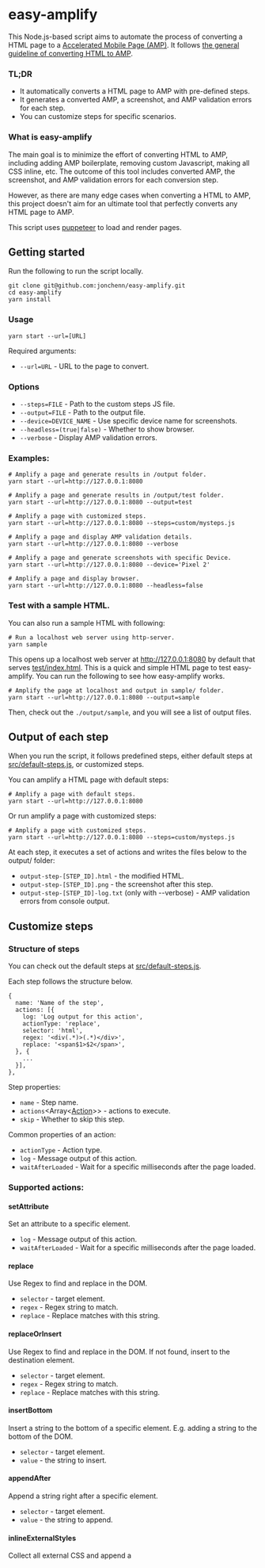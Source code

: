 # easy-amplify

This Node.js-based script aims to automate the process of converting a HTML page
to a [Accelerated Mobile Page (AMP)](https://www.ampproject.org). It follows
[the general guideline of converting HTML to AMP](https://www.ampproject.org/docs/fundamentals/converting).

### TL;DR

* It automatically converts a HTML page to AMP with pre-defined steps.
* It generates a converted AMP, a screenshot, and AMP validation errors for each step.
* You can customize steps for specific scenarios.

### What is easy-amplify

The main goal is to minimize the effort of converting HTML to AMP, including
adding AMP boilerplate, removing custom Javascript, making all CSS inline, etc.
The outcome of this tool includes converted AMP, the screenshot, and AMP
validation errors for each conversion step.

However, as there are many edge cases when converting a HTML to AMP, this
project doesn't aim for an ultimate tool that perfectly converts any
HTML page to AMP.

This script uses [puppeteer](https://github.com/GoogleChrome/puppeteer) to load
and render pages.

## Getting started

Run the following to run the script locally.

```
git clone git@github.com:jonchenn/easy-amplify.git
cd easy-amplify
yarn install
```

### Usage

```
yarn start --url=[URL]
```

Required arguments:
*  `--url=URL` - URL to the page to convert.

### Options

*  `--steps=FILE` - Path to the custom steps JS file.
*  `--output=FILE` - Path to the output file.
*  `--device=DEVICE_NAME` - Use specific device name for screenshots.
*  `--headless=(true|false)` - Whether to show browser.
*  `--verbose` - Display AMP validation errors.

### Examples:

```
# Amplify a page and generate results in /output folder.
yarn start --url=http://127.0.0.1:8080

# Amplify a page and generate results in /output/test folder.
yarn start --url=http://127.0.0.1:8080 --output=test

# Amplify a page with customized steps.
yarn start --url=http://127.0.0.1:8080 --steps=custom/mysteps.js

# Amplify a page and display AMP validation details.
yarn start --url=http://127.0.0.1:8080 --verbose

# Amplify a page and generate screenshots with specific Device.
yarn start --url=http://127.0.0.1:8080 --device='Pixel 2'

# Amplify a page and display browser.
yarn start --url=http://127.0.0.1:8080 --headless=false
```

### Test with a sample HTML.

You can also run a sample HTML with following:

```
# Run a localhost web server using http-server.
yarn sample
```

This opens up a localhost web server at http://127.0.0.1:8080 by default that
serves [test/index.html](https://github.com/jonchenn/easy-amplify/blob/master/test/index.html).
This is a quick and simple HTML page to test easy-amplify. You can run the following to see how easy-amplify works.

```
# Amplify the page at localhost and output in sample/ folder.
yarn start --url=http://127.0.0.1:8080 --output=sample
```

Then, check out the `./output/sample`, and you will see a list of output files.

## Output of each step

When you run the script, it follows predefined steps, either default steps
at [src/default-steps.js](https://github.com/jonchenn/easy-amplify/blob/master/src/default-steps.js), or customized steps.

You can amplify a HTML page with default steps:

```
# Amplify a page with default steps.
yarn start --url=http://127.0.0.1:8080
```

Or run amplify a page with customized steps:

```
# Amplify a page with customized steps.
yarn start --url=http://127.0.0.1:8080 --steps=custom/mysteps.js
```

At each step, it executes a set of actions and writes the files below to the
output/ folder:
* `output-step-[STEP_ID].html` - the modified HTML.
* `output-step-[STEP_ID].png` - the screenshot after this step.
* `output-step-[STEP_ID]-log.txt` (only with --verbose) - AMP validation errors from console output.

## Customize steps

### Structure of steps

You can check out the default steps at [src/default-steps.js](https://github.com/jonchenn/easy-amplify/blob/master/src/default-steps.js).

Each step follows the structure below.

```
{
  name: 'Name of the step',
  actions: [{
    log: 'Log output for this action',
    actionType: 'replace',
    selector: 'html',
    regex: '<div(.*)>(.*)</div>',
    replace: '<span$1>$2</span>',
  }, {
    ...
  }],
},

```

Step properties:

* `name` <string> - Step name.
* `actions`<Array<[Action]()>> - actions to execute.
* `skip` <boolean> - Whether to skip this step.

Common properties of an action:

* `actionType` <string> - Action type.
* `log` <string> - Message output of this action.
* `waitAfterLoaded` <int> - Wait for a specific milliseconds after the page loaded.

### Supported actions:

#### setAttribute

Set an attribute to a specific element.

* `log` <string> - Message output of this action.
* `waitAfterLoaded` <int> - Wait for a specific milliseconds after the page loaded.

#### replace

Use Regex to find and replace in the DOM.

* `selector` <string> - target element.
* `regex` <string> - Regex string to match.
* `replace` <string> - Replace matches with this string.

#### replaceOrInsert

Use Regex to find and replace in the DOM. If not found, insert to the destination element.

* `selector` <string> - target element.
* `regex` <string> - Regex string to match.
* `replace` <string> - Replace matches with this string.

#### insertBottom

Insert a string to the bottom of a specific element. E.g. adding a string
to the bottom of the <head> DOM.

* `selector` <string> - target element.
* `value` <string> - the string to insert.

#### appendAfter

Append a string right after a specific element.

* `selector` <string> - target element.
* `value` <string> - the string to append.

#### inlineExternalStyles

Collect all external CSS and append a <style> tag with inline CSS.

* `selector` <string> - target element to append the CSS.
* `value` <string> - the string to append.
* `excludeDomains` <Array<string>> - the array of excluded domains. E.g. `['examples.com']` excludes all CSS loaded from `examples.com`.
* `minify` <boolean> - whether to minify CSS.
* `attributes` <Array<string>> - add attributes when appending <style> tag.

#### removeUnusedStyles

Remove unused CSS using [clean-css](https://github.com/jakubpawlowicz/clean-css) and [purifycss](https://github.com/purifycss/purifycss).

* `selector` <string> - target element.
* `value` <string> - the string to append.

#### customFunc

Run the action with a custom function. Example:

```
  # An action object.
  {
    log: 'Click a button',
    actionType: 'customFunc',
    customFunc: async (action, sourceDom, page) => {
      await page.click('button#summit');
    },
  }],
},

```

In the custom function, there are three arguments:

* `action` <ActionObject> - the action object itself.
* `sourceDom` <DOM document> - the raw DOM document object before rendering, as in the View Source in Chrome.
* `page` <puppeteer Page object> - The page object in puppeteer.

### Customize steps

To customize your own steps for specific scenarios, create a .js file like below:

```
module.exports = [
  {
    name: 'Remove unwanted styles',
    actions: [{
      log: 'Remove inline styles in body',
      actionType: 'replace',
      selector: 'body',
      regex: '(<!--)?.*<style[^<]*(?:(?!<\/style>)<[^<]*)*<\/style>.*(-->)?',
      replace: '',
    }, {
      log: 'Remove noscript in body',
      actionType: 'replace',
      selector: 'body',
      regex: '(<!--)?.*<noscript[^<]*(?:(?!<\/noscript>)<[^<]*)*<\/noscript>.*(-->)?',
      replace: '',
    }],
  }, {
    ...
  }
];
```

Next, run the script with `--steps=/path/to/mysteps.js`:

```
# Amplify a page with customized steps.
yarn start --url=http://127.0.0.1:8080 --steps=/path/to/mysteps.js
```

## Reference

* [puppeteer](https://github.com/GoogleChrome/puppeteer)
* [clean-css](https://github.com/jakubpawlowicz/clean-css)
* [purifycss](https://github.com/purifycss/purifycss)
